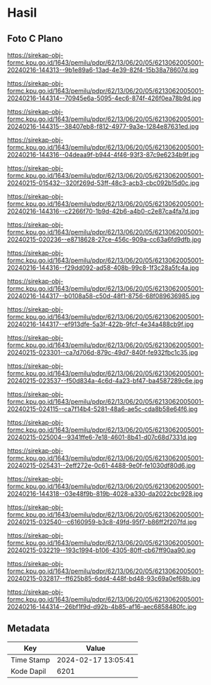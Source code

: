 # Hasil

## Foto C Plano

https://sirekap-obj-formc.kpu.go.id/1643/pemilu/pdpr/62/13/06/20/05/6213062005001-20240216-144313--9b1e89a6-13ad-4e39-82f4-15b38a78607d.jpg

https://sirekap-obj-formc.kpu.go.id/1643/pemilu/pdpr/62/13/06/20/05/6213062005001-20240216-144314--70945e6a-5095-4ec6-874f-426f0ea78b9d.jpg

https://sirekap-obj-formc.kpu.go.id/1643/pemilu/pdpr/62/13/06/20/05/6213062005001-20240216-144315--38407eb8-f812-4977-9a3e-1284e87631ed.jpg

https://sirekap-obj-formc.kpu.go.id/1643/pemilu/pdpr/62/13/06/20/05/6213062005001-20240216-144316--04deaa9f-b944-4f46-93f3-87c9e6234b9f.jpg

https://sirekap-obj-formc.kpu.go.id/1643/pemilu/pdpr/62/13/06/20/05/6213062005001-20240215-015432--320f269d-53ff-48c3-acb3-cbc092b15d0c.jpg

https://sirekap-obj-formc.kpu.go.id/1643/pemilu/pdpr/62/13/06/20/05/6213062005001-20240216-144316--c2266f70-1b9d-42b6-a4b0-c2e87ca4fa7d.jpg

https://sirekap-obj-formc.kpu.go.id/1643/pemilu/pdpr/62/13/06/20/05/6213062005001-20240215-020236--e8718628-27ce-456c-909a-cc63a6fd9dfb.jpg

https://sirekap-obj-formc.kpu.go.id/1643/pemilu/pdpr/62/13/06/20/05/6213062005001-20240216-144316--f29dd092-ad58-408b-99c8-1f3c28a5fc4a.jpg

https://sirekap-obj-formc.kpu.go.id/1643/pemilu/pdpr/62/13/06/20/05/6213062005001-20240216-144317--b0108a58-c50d-48f1-8756-68f089636985.jpg

https://sirekap-obj-formc.kpu.go.id/1643/pemilu/pdpr/62/13/06/20/05/6213062005001-20240216-144317--ef913dfe-5a3f-422b-9fcf-4e34a488cb9f.jpg

https://sirekap-obj-formc.kpu.go.id/1643/pemilu/pdpr/62/13/06/20/05/6213062005001-20240215-023301--ca7d706d-879c-49d7-840f-fe932fbc1c35.jpg

https://sirekap-obj-formc.kpu.go.id/1643/pemilu/pdpr/62/13/06/20/05/6213062005001-20240215-023537--f50d834a-4c6d-4a23-bf47-ba4587289c6e.jpg

https://sirekap-obj-formc.kpu.go.id/1643/pemilu/pdpr/62/13/06/20/05/6213062005001-20240215-024115--ca7f14b4-5281-48a6-ae5c-cda8b58e64f6.jpg

https://sirekap-obj-formc.kpu.go.id/1643/pemilu/pdpr/62/13/06/20/05/6213062005001-20240215-025004--9341ffe6-7e18-4601-8b41-d07c68d7331d.jpg

https://sirekap-obj-formc.kpu.go.id/1643/pemilu/pdpr/62/13/06/20/05/6213062005001-20240215-025431--2eff272e-0c61-4488-9e0f-fe1030df80d6.jpg

https://sirekap-obj-formc.kpu.go.id/1643/pemilu/pdpr/62/13/06/20/05/6213062005001-20240216-144318--03e48f9b-819b-4028-a330-da2022cbc928.jpg

https://sirekap-obj-formc.kpu.go.id/1643/pemilu/pdpr/62/13/06/20/05/6213062005001-20240215-032540--c6160959-b3c8-49fd-95f7-b86ff2f207fd.jpg

https://sirekap-obj-formc.kpu.go.id/1643/pemilu/pdpr/62/13/06/20/05/6213062005001-20240215-032219--193c1994-b106-4305-80ff-cb67ff90aa90.jpg

https://sirekap-obj-formc.kpu.go.id/1643/pemilu/pdpr/62/13/06/20/05/6213062005001-20240215-032817--ff625b85-6dd4-448f-bd48-93c69a0ef68b.jpg

https://sirekap-obj-formc.kpu.go.id/1643/pemilu/pdpr/62/13/06/20/05/6213062005001-20240216-144314--26bf1f9d-d92b-4b85-af16-aec6858480fc.jpg


## Metadata

| Key        | Value               |
| ---------- | ------------------- |
| Time Stamp | 2024-02-17 13:05:41 |
| Kode Dapil | 6201                |



